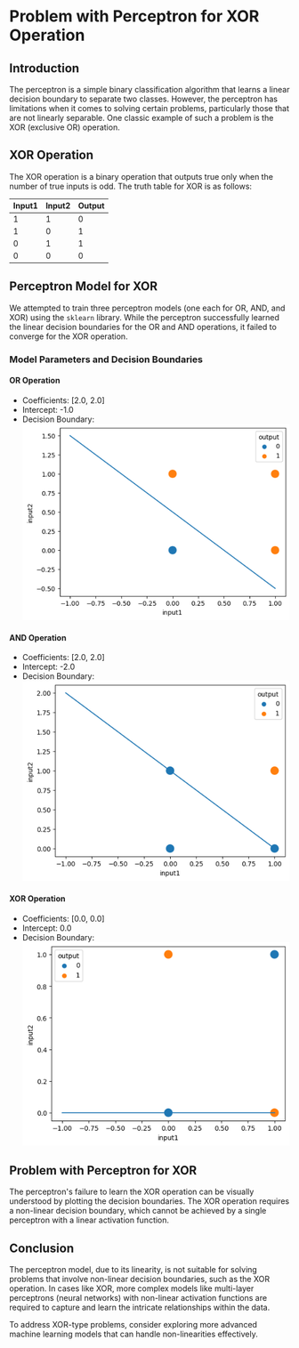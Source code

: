 # Problem with Perceptron for XOR Operation

## Introduction

The perceptron is a simple binary classification algorithm that learns a linear decision boundary to separate two classes. However, the perceptron has limitations when it comes to solving certain problems, particularly those that are not linearly separable. One classic example of such a problem is the XOR (exclusive OR) operation.

## XOR Operation

The XOR operation is a binary operation that outputs true only when the number of true inputs is odd. The truth table for XOR is as follows:

| Input1 | Input2 | Output |
| ------- | ------- | ------ |
|    1    |    1    |    0   |
|    1    |    0    |    1   |
|    0    |    1    |    1   |
|    0    |    0    |    0   |

## Perceptron Model for XOR

We attempted to train three perceptron models (one each for OR, AND, and XOR) using the `sklearn` library. While the perceptron successfully learned the linear decision boundaries for the OR and AND operations, it failed to converge for the XOR operation.

### Model Parameters and Decision Boundaries

#### OR Operation
- Coefficients: [2.0, 2.0]
- Intercept: -1.0
- Decision Boundary:   ![OR Decision Boundary](images\or.png)


#### AND Operation
- Coefficients: [2.0, 2.0]
- Intercept: -2.0
- Decision Boundary:   ![AND Decision Boundary](images\and.png)


#### XOR Operation
- Coefficients: [0.0, 0.0]
- Intercept: 0.0
- Decision Boundary:   ![XOR Decision Boundary](images\xor.png)


## Problem with Perceptron for XOR

The perceptron's failure to learn the XOR operation can be visually understood by plotting the decision boundaries. The XOR operation requires a non-linear decision boundary, which cannot be achieved by a single perceptron with a linear activation function.


## Conclusion

The perceptron model, due to its linearity, is not suitable for solving problems that involve non-linear decision boundaries, such as the XOR operation. In cases like XOR, more complex models like multi-layer perceptrons (neural networks) with non-linear activation functions are required to capture and learn the intricate relationships within the data.

To address XOR-type problems, consider exploring more advanced machine learning models that can handle non-linearities effectively.  